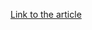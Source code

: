 [Link to the article](https://thedfirreport.com/2022/04/04/stolen-images-campaign-ends-in-conti-ransomware)
